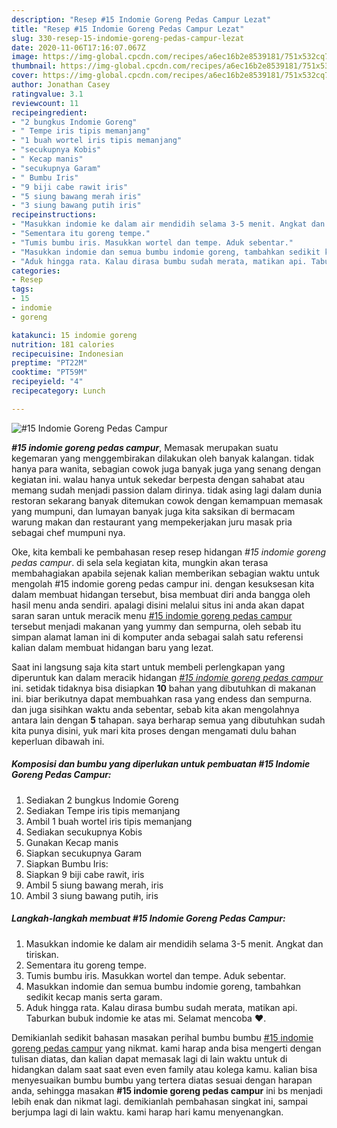 ```yaml
---
description: "Resep #15 Indomie Goreng Pedas Campur Lezat"
title: "Resep #15 Indomie Goreng Pedas Campur Lezat"
slug: 330-resep-15-indomie-goreng-pedas-campur-lezat
date: 2020-11-06T17:16:07.067Z
image: https://img-global.cpcdn.com/recipes/a6ec16b2e8539181/751x532cq70/15-indomie-goreng-pedas-campur-foto-resep-utama.jpg
thumbnail: https://img-global.cpcdn.com/recipes/a6ec16b2e8539181/751x532cq70/15-indomie-goreng-pedas-campur-foto-resep-utama.jpg
cover: https://img-global.cpcdn.com/recipes/a6ec16b2e8539181/751x532cq70/15-indomie-goreng-pedas-campur-foto-resep-utama.jpg
author: Jonathan Casey
ratingvalue: 3.1
reviewcount: 11
recipeingredient:
- "2 bungkus Indomie Goreng"
- " Tempe iris tipis memanjang"
- "1 buah wortel iris tipis memanjang"
- "secukupnya Kobis"
- " Kecap manis"
- "secukupnya Garam"
- " Bumbu Iris"
- "9 biji cabe rawit iris"
- "5 siung bawang merah iris"
- "3 siung bawang putih iris"
recipeinstructions:
- "Masukkan indomie ke dalam air mendidih selama 3-5 menit. Angkat dan tiriskan."
- "Sementara itu goreng tempe."
- "Tumis bumbu iris. Masukkan wortel dan tempe. Aduk sebentar."
- "Masukkan indomie dan semua bumbu indomie goreng, tambahkan sedikit kecap manis serta garam."
- "Aduk hingga rata. Kalau dirasa bumbu sudah merata, matikan api. Taburkan bubuk indomie ke atas mi. Selamat mencoba ♥️."
categories:
- Resep
tags:
- 15
- indomie
- goreng

katakunci: 15 indomie goreng 
nutrition: 181 calories
recipecuisine: Indonesian
preptime: "PT22M"
cooktime: "PT59M"
recipeyield: "4"
recipecategory: Lunch

---
```



![#15 Indomie Goreng Pedas Campur](https://img-global.cpcdn.com/recipes/a6ec16b2e8539181/751x532cq70/15-indomie-goreng-pedas-campur-foto-resep-utama.jpg)

<b><i>#15 indomie goreng pedas campur</i></b>, Memasak merupakan suatu kegemaran yang menggembirakan dilakukan oleh banyak kalangan. tidak hanya para wanita, sebagian cowok juga banyak juga yang senang dengan kegiatan ini. walau hanya untuk sekedar berpesta dengan sahabat atau memang sudah menjadi passion dalam dirinya. tidak asing lagi dalam dunia restoran sekarang banyak ditemukan cowok dengan kemampuan memasak yang mumpuni, dan lumayan banyak juga kita saksikan di bermacam warung makan dan restaurant yang mempekerjakan juru masak pria sebagai chef mumpuni nya.

Oke, kita kembali ke pembahasan resep resep hidangan <i>#15 indomie goreng pedas campur</i>. di sela sela kegiatan kita, mungkin akan terasa membahagiakan apabila sejenak kalian memberikan sebagian waktu untuk mengolah #15 indomie goreng pedas campur ini. dengan kesuksesan kita dalam membuat hidangan tersebut, bisa membuat diri anda bangga oleh hasil menu anda sendiri. apalagi disini melalui situs ini anda akan dapat saran saran untuk meracik menu <u>#15 indomie goreng pedas campur</u> tersebut menjadi makanan yang yummy dan sempurna, oleh sebab itu simpan alamat laman ini di komputer anda sebagai salah satu referensi kalian dalam membuat hidangan baru yang lezat.




Saat ini langsung saja kita start untuk membeli perlengkapan yang diperuntuk kan dalam meracik hidangan <u><i>#15 indomie goreng pedas campur</i></u> ini. setidak tidaknya bisa disiapkan <b>10</b> bahan yang dibutuhkan di makanan ini. biar berikutnya dapat membuahkan rasa yang endess dan sempurna. dan juga sisihkan waktu anda sebentar, sebab kita akan mengolahnya antara lain dengan <b>5</b> tahapan. saya berharap semua yang dibutuhkan sudah kita punya disini, yuk mari kita proses dengan mengamati dulu bahan keperluan dibawah ini.

<!--inarticleads1-->

##### Komposisi dan bumbu yang diperlukan untuk pembuatan #15 Indomie Goreng Pedas Campur:

1. Sediakan 2 bungkus Indomie Goreng
1. Sediakan  Tempe iris tipis memanjang
1. Ambil 1 buah wortel iris tipis memanjang
1. Sediakan secukupnya Kobis
1. Gunakan  Kecap manis
1. Siapkan secukupnya Garam
1. Siapkan  Bumbu Iris:
1. Siapkan 9 biji cabe rawit, iris
1. Ambil 5 siung bawang merah, iris
1. Ambil 3 siung bawang putih, iris




<!--inarticleads2-->

##### Langkah-langkah membuat #15 Indomie Goreng Pedas Campur:

1. Masukkan indomie ke dalam air mendidih selama 3-5 menit. Angkat dan tiriskan.
1. Sementara itu goreng tempe.
1. Tumis bumbu iris. Masukkan wortel dan tempe. Aduk sebentar.
1. Masukkan indomie dan semua bumbu indomie goreng, tambahkan sedikit kecap manis serta garam.
1. Aduk hingga rata. Kalau dirasa bumbu sudah merata, matikan api. Taburkan bubuk indomie ke atas mi. Selamat mencoba ♥️.




Demikianlah sedikit bahasan masakan perihal bumbu bumbu <u>#15 indomie goreng pedas campur</u> yang nikmat. kami harap anda bisa mengerti dengan tulisan diatas, dan kalian dapat memasak lagi di lain waktu untuk di hidangkan dalam saat saat even even family atau kolega kamu. kalian bisa menyesuaikan bumbu bumbu yang tertera diatas sesuai dengan harapan anda, sehingga masakan <b>#15 indomie goreng pedas campur</b> ini bs menjadi lebih enak dan nikmat lagi. demikianlah pembahasan singkat ini, sampai berjumpa lagi di lain waktu. kami harap hari kamu menyenangkan.
